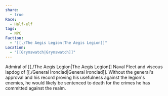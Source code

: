 ```yaml
---
share:
  - true
Race:
  - Half-elf
tags:
  - NPC
Faction:
  - "[[./The Aegis Legion|The Aegis Legion]]"
Location:
  - "[[Grymswatch|Grymswatch]]"
---
```



Admiral of [[./The Aegis Legion|The Aegis Legion]] Naval Fleet and viscous lapdog of [[./General Ironclad|General Ironclad]]. Without the general's approval and his record proving his usefulness against the legion's enemies, he would likely be sentenced to death for the crimes he has committed against the realm. 